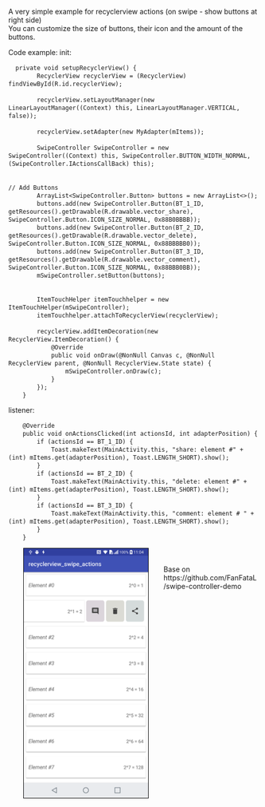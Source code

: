 A very simple example for recyclerview actions (on swipe - show buttons at right side)<br/>
You can customize the size of buttons, their icon and the amount of the buttons.<br/>

Code example: 
init:

```
  private void setupRecyclerView() {
        RecyclerView recyclerView = (RecyclerView) findViewById(R.id.recyclerView);

        recyclerView.setLayoutManager(new LinearLayoutManager((Context) this, LinearLayoutManager.VERTICAL, false));

        recyclerView.setAdapter(new MyAdapter(mItems));

        SwipeController SwipeController = new SwipeController((Context) this, SwipeController.BUTTON_WIDTH_NORMAL, (SwipeController.IActionsCallBack) this);
        
        
// Add Buttons
        ArrayList<SwipeController.Button> buttons = new ArrayList<>();
        buttons.add(new SwipeController.Button(BT_1_ID, getResources().getDrawable(R.drawable.vector_share), SwipeController.Button.ICON_SIZE_NORMAL, 0x88B0BBBB));
        buttons.add(new SwipeController.Button(BT_2_ID, getResources().getDrawable(R.drawable.vector_delete), SwipeController.Button.ICON_SIZE_NORMAL, 0x88BBBBB0));
        buttons.add(new SwipeController.Button(BT_3_ID, getResources().getDrawable(R.drawable.vector_comment), SwipeController.Button.ICON_SIZE_NORMAL, 0x88BBB0BB));
        mSwipeController.setButton(buttons);


        ItemTouchHelper itemTouchhelper = new ItemTouchHelper(mSwipeController);
        itemTouchhelper.attachToRecyclerView(recyclerView);

        recyclerView.addItemDecoration(new RecyclerView.ItemDecoration() {
            @Override
            public void onDraw(@NonNull Canvas c, @NonNull RecyclerView parent, @NonNull RecyclerView.State state) {
                mSwipeController.onDraw(c);
            }
        });
    }

```
listener:

```
    @Override
    public void onActionsClicked(int actionsId, int adapterPosition) {
        if (actionsId == BT_1_ID) {
            Toast.makeText(MainActivity.this, "share: element #" + (int) mItems.get(adapterPosition), Toast.LENGTH_SHORT).show();
        }
        if (actionsId == BT_2_ID) {
            Toast.makeText(MainActivity.this, "delete: element #" + (int) mItems.get(adapterPosition), Toast.LENGTH_SHORT).show();
        }
        if (actionsId == BT_3_ID) {
            Toast.makeText(MainActivity.this, "comment: element # " + (int) mItems.get(adapterPosition), Toast.LENGTH_SHORT).show();
        }
    }
```





<img style="border: 1px solid black;float:left;" src="https://github.com/davidHarush/recyclerview_swipe_actions/blob/master/Screenshot_1.png" width="250" height="auto" hspace="30" />

<br/>
<br/>
Base on https://github.com/FanFataL/swipe-controller-demo
